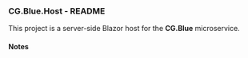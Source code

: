 
### CG.Blue.Host - README

This project is a server-side Blazor host for the **CG.Blue** microservice.

#### Notes




